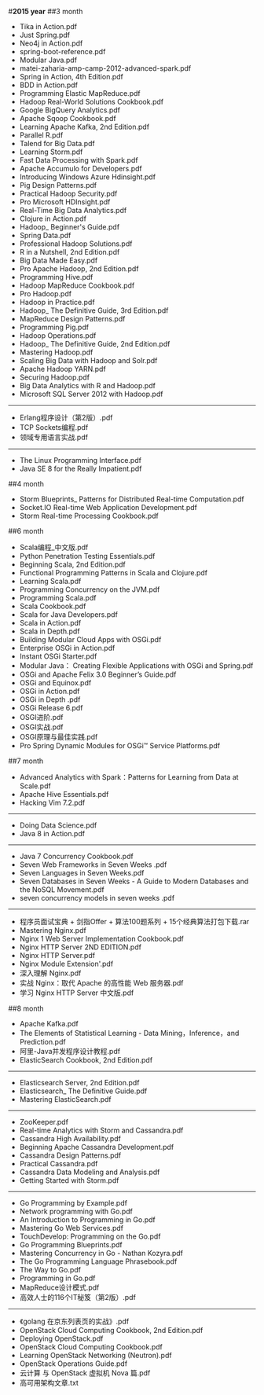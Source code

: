 #__2015 year__
##3 month
- Tika in Action.pdf
- Just Spring.pdf
- Neo4j in Action.pdf
- spring-boot-reference.pdf
- Modular Java.pdf
- matei-zaharia-amp-camp-2012-advanced-spark.pdf
- Spring in Action, 4th Edition.pdf
- BDD in Action.pdf
- Programming Elastic MapReduce.pdf
- Hadoop Real-World Solutions Cookbook.pdf
- Google BigQuery Analytics.pdf
- Apache Sqoop Cookbook.pdf
- Learning Apache Kafka, 2nd Edition.pdf
- Parallel R.pdf
- Talend for Big Data.pdf
- Learning Storm.pdf
- Fast Data Processing with Spark.pdf
- Apache Accumulo for Developers.pdf
- Introducing Windows Azure Hdinsight.pdf
- Pig Design Patterns.pdf
- Practical Hadoop Security.pdf
- Pro Microsoft HDInsight.pdf
- Real-Time Big Data Analytics.pdf
- Clojure in Action.pdf
- Hadoop_ Beginner's Guide.pdf
- Spring Data.pdf
- Professional Hadoop Solutions.pdf
- R in a Nutshell, 2nd Edition.pdf
- Big Data Made Easy.pdf
- Pro Apache Hadoop, 2nd Edition.pdf
- Programming Hive.pdf
- Hadoop MapReduce Cookbook.pdf
- Pro Hadoop.pdf
- Hadoop in Practice.pdf
- Hadoop_ The Definitive Guide, 3rd Edition.pdf
- MapReduce Design Patterns.pdf
- Programming Pig.pdf
- Hadoop Operations.pdf
- Hadoop_ The Definitive Guide, 2nd Edition.pdf
- Mastering Hadoop.pdf
- Scaling Big Data with Hadoop and Solr.pdf
- Apache Hadoop YARN.pdf
- Securing Hadoop.pdf
- Big Data Analytics with R and Hadoop.pdf
- Microsoft SQL Server 2012 with Hadoop.pdf

----------------

- Erlang程序设计（第2版）.pdf
- TCP Sockets编程.pdf
- 领域专用语言实战.pdf

----------------

- The Linux Programming Interface.pdf
- Java SE 8 for the Really Impatient.pdf

##4 month

 - Storm Blueprints_ Patterns for Distributed Real-time Computation.pdf
 - Socket.IO Real-time Web Application Development.pdf
 - Storm Real-time Processing Cookbook.pdf
 
##6 month

 - Scala编程_中文版.pdf
 - Python Penetration Testing Essentials.pdf
 - Beginning Scala, 2nd Edition.pdf
 - Functional Programming Patterns in Scala and Clojure.pdf
 - Learning Scala.pdf
 - Programming Concurrency on the JVM.pdf
 - Programming Scala.pdf
 - Scala Cookbook.pdf
 - Scala for Java Developers.pdf
 - Scala in Action.pdf
 - Scala in Depth.pdf
 - Building Modular Cloud Apps with OSGi.pdf
 - Enterprise OSGi in Action.pdf
 - Instant OSGi Starter.pdf
 - Modular Java： Creating Flexible Applications with OSGi and Spring.pdf
 - OSGi and Apache Felix 3.0 Beginner’s Guide.pdf
 - OSGi and Equinox.pdf
 - OSGi in Action.pdf
 - OSGi in Depth .pdf
 - OSGi Release 6.pdf
 - OSGI进阶.pdf
 - OSGI实战.pdf
 - OSGI原理与最佳实践.pdf
 - Pro Spring Dynamic Modules for OSGi™ Service Platforms.pdf

##7 month

 - Advanced Analytics with Spark：Patterns for Learning from Data at Scale.pdf
 - Apache Hive Essentials.pdf
 - Hacking Vim 7.2.pdf

----------------

 - Doing Data Science.pdf
 - Java 8 in Action.pdf

----------------

 - Java 7 Concurrency Cookbook.pdf
 - Seven Web Frameworks in Seven Weeks .pdf
 - Seven Languages in Seven Weeks.pdf
 - Seven Databases in Seven Weeks - A Guide to Modern Databases and the NoSQL Movement.pdf
 - seven concurrency models in seven weeks .pdf
 
----------------

 - 程序员面试宝典 + 剑指Offer + 算法100题系列 + 15个经典算法打包下载.rar
 - Mastering Nginx.pdf
 - Nginx 1 Web Server Implementation Cookbook.pdf
 - Nginx HTTP Server 2ND EDITION.pdf
 - Nginx HTTP Server.pdf
 - Nginx Module Extension'.pdf
 - 深入理解 Nginx.pdf
 - 实战 Nginx：取代 Apache 的高性能 Web 服务器.pdf
 - 学习 Nginx HTTP Server 中文版.pdf

##8 month

 - Apache Kafka.pdf
 - The Elements of Statistical Learning - Data Mining，Inference，and Prediction.pdf
 - 阿里-Java并发程序设计教程.pdf
 - ElasticSearch Cookbook, 2nd Edition.pdf
 
----------------

 - Elasticsearch Server, 2nd Edition.pdf
 - Elasticsearch_ The Definitive Guide.pdf
 - Mastering ElasticSearch.pdf
 
----------------

 - ZooKeeper.pdf
 - Real-time Analytics with Storm and Cassandra.pdf
 - Cassandra High Availability.pdf
 - Beginning Apache Cassandra Development.pdf
 - Cassandra Design Patterns.pdf
 - Practical Cassandra.pdf
 - Cassandra Data Modeling and Analysis.pdf
 - Getting Started with Storm.pdf
 
----------------

 - Go Programming by Example.pdf
 - Network programming with Go.pdf
 - An Introduction to Programming in Go.pdf
 - Mastering Go Web Services.pdf
 - TouchDevelop: Programming on the Go.pdf
 - Go Programming Blueprints.pdf
 - Mastering Concurrency in Go - Nathan Kozyra.pdf
 - The Go Programming Language Phrasebook.pdf
 - The Way to Go.pdf
 - Programming in Go.pdf
 - MapReduce设计模式.pdf
 - 高效人士的116个IT秘笈（第2版）.pdf
 
----------------

 - 《golang 在京东列表页的实战》.pdf
 - OpenStack Cloud Computing Cookbook, 2nd Edition.pdf
 - Deploying OpenStack.pdf
 - OpenStack Cloud Computing Cookbook.pdf
 - Learning OpenStack Networking (Neutron).pdf
 - OpenStack Operations Guide.pdf
 - 云计算 与 OpenStack 虚拟机 Nova 篇.pdf
 - 高可用架构文章.txt


